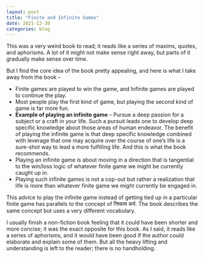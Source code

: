 ```yaml
---
layout: post
title: "Finite and Infinite Games"
date: 2021-12-30
categories: blog
---
```


This was a very weird book to read; it reads like a series of maxims, quotes, and aphorisms. A lot of it might not make sense right away, but parts of it gradually make sense over time.

But I find the core idea of the book pretty appealing, and here is what I take away from the book –

- Finite games are played to win the game, and Infinite games are played to continue the play.
- Most people play the first kind of game, but playing the second kind of game is far more fun.
- **Example of playing an infinite game** – Pursue a deep passion for a subject or a craft in your life. Such a pursuit leads one to develop deep specific knowledge about those areas of human endeavor. The benefit of playing the infinite game is that deep specific knowledge combined with leverage that one may acquire over the course of one’s life is a sure-shot way to lead a more fulfilling life. And this is what the book recommends.
- Playing an infinite game is about moving in a direction that is tangential to the win/loss logic of whatever finite game we might be currently caught up in.
- Playing such infinite games is not a cop-out but rather a realization that life is more than whatever finite game we might currently be engaged in.

This advice to play the infinite game instead of getting tied up in a particular finite game has parallels to the concept of निष्काम कर्म. The book describes the same concept but uses a very different vocabulary.

I usually finish a non-fiction book feeling that it could have been shorter and more concise; it was the exact opposite for this book. As I said, it reads like a series of aphorisms, and it would have been good if the author could elaborate and explain some of them. But all the heavy lifting and understanding is left to the reader; there is no handholding.